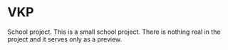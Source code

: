 # VKP
School project.
This is a small school project.
There is nothing real in the project and it serves only as a preview.

